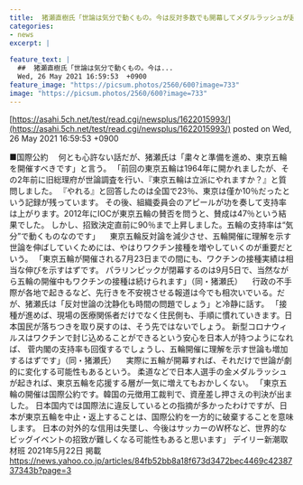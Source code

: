 ```yaml
---
title:  猪瀬直樹氏「世論は気分で動くもの。今は反対多数でも開幕してメダルラッシュが起これば劇的に変わる」  
categories:
- news
excerpt: |
  
feature_text: |
  ##  猪瀬直樹氏「世論は気分で動くもの。今は...
  Wed, 26 May 2021 16:59:53  +0900
feature_image: "https://picsum.photos/2560/600?image=733"
image: "https://picsum.photos/2560/600?image=733"
---
```


[https://asahi.5ch.net/test/read.cgi/newsplus/1622015993/](https://asahi.5ch.net/test/read.cgi/newsplus/1622015993/)
posted on Wed, 26 May 2021 16:59:53  +0900

<!--more-->

■国際公約 　何とも心許ない話だが、猪瀬氏は「粛々と準備を進め、東京五輪を開催すべきです」と言う。 「前回の東京五輪は1964年に開かれましたが、その2年前に旧総理府が世論調査を行い、『東京五輪は立派にやれますか？』と質問しました。 『やれる』と回答したのは全国で23％、東京は僅か10％だったという記録が残っています。 その後、組織委員会のアピールが功を奏して支持率は上がります。2012年にIOCが東京五輪の賛否を問うと、賛成は47％という結果でした。 しかし、招致決定直前に90％まで上昇しました。五輪の支持率は“気分”で動くものなのです」 　東京五輪反対論を減少させ、五輪開催に理解を示す世論を伸ばしていくためには、やはりワクチン接種を増やしていくのが重要だという。 「東京五輪が開催される7月23日までの間にも、ワクチンの接種実績は相当な伸びを示すはずです。 パラリンピックが閉幕するのは9月5日で、当然ながら五輪の開催中もワクチンの接種は続けられます」（同・猪瀬氏） 　行政の不手際が各地で起きるなど、先行きを不安視させる報道は今でも相次いでいる。だが、猪瀬氏は「反対世論の沈静化も時間の問題でしょう」と冷静に話す。 「接種が進めば、現場の医療関係者だけでなく住民側も、手順に慣れていきます。日本国民が落ちつきを取り戻すのは、そう先ではないでしょう。 新型コロナウィルスはワクチンで封じ込めることができるという安心を日本人が持つようになれば、 菅内閣の支持率も回復するでしょうし、五輪開催に理解を示す世論も増加するはずです」（同・猪瀬氏） 　実際に五輪が開幕すれば、それだけで世論が劇的に変化する可能性もあるという。 柔道などで日本人選手の金メダルラッシュが起きれば、東京五輪を応援する層が一気に増えてもおかしくない。 「東京五輪の開催は国際公約です。韓国の元徴用工裁判で、資産差し押さえの判決が出ました。 日本国内では国際法に違反しているとの指摘が多かったわけですが、日本が東京五輪を中止・返上することは、国際公約を一方的に破棄することを意味します。 日本の対外的な信用は失墜し、今後はサッカーのW杯など、世界的なビッグイベントの招致が難しくなる可能性もあると思います」 デイリー新潮取材班 2021年5月22日 掲載 https://news.yahoo.co.jp/articles/84fb52bb8a18f673d3472bec4469c4238737343b?page=3
